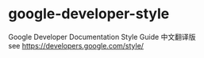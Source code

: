 # google-developer-style
Google Developer Documentation Style Guide 中文翻译版  
see https://developers.google.com/style/
